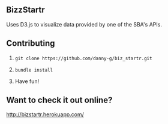 ## BizzStartr

Uses D3.js to visualize data provided by one of the SBA's APIs.

## Contributing 

1) `git clone https://github.com/danny-g/biz_startr.git`

2) `bundle install`

3) Have fun!

## Want to check it out online? 

http://bizstartr.herokuapp.com/

